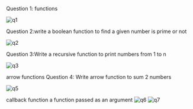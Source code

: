 Question 1: functions

![q1](https://github.com/user-attachments/assets/65a9a174-fbd5-4629-a9b9-ad07d5de5888)

Question 2:write a boolean function to find a given number is prime or not

![q2](https://github.com/user-attachments/assets/f1415ada-8fb3-4900-a77f-47dd41d41c14)

Question 3:Write a recursive function to print numbers from 1 to n

![q3](https://github.com/user-attachments/assets/8749182c-7ba9-446f-a4cd-17752310183a)

arrow functions
Question 4: Write arrow function to sum 2 numbers

![q5](https://github.com/user-attachments/assets/98921238-75f5-499a-b8bc-5729828da0a5)

callback function
a function passed as an argument
![q6](https://github.com/user-attachments/assets/98f467f6-e817-42ac-8645-10d6caf1892e)
![q7](https://github.com/user-attachments/assets/27631b74-52f4-42ab-bbca-665282f59fed)





